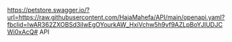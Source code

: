 https://petstore.swagger.io/?url=https://raw.githubusercontent.com/HajaMahefa/API/main/openapi.yaml?fbclid=IwAR362ZXOBSd3iIwEgOYourkAW_HxiVchw5h9vf9AZLpBoYJIUDJCWi0xAcQ# API

